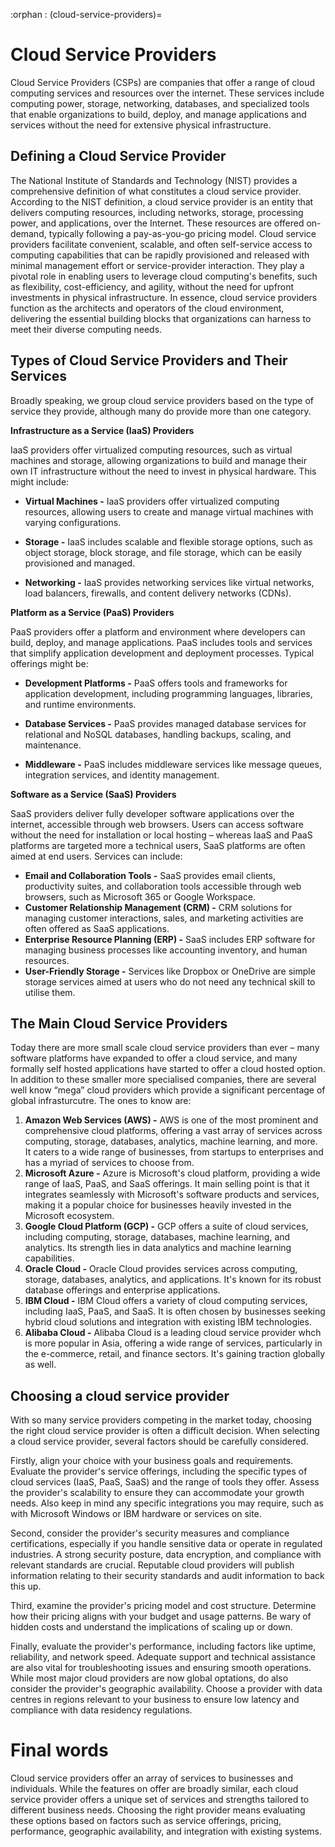:orphan :
(cloud-service-providers)=

# Cloud Service Providers

Cloud Service Providers (CSPs) are companies that offer a range of cloud computing services and resources over the internet. These services include computing power, storage, networking, databases, and specialized tools that enable organizations to build, deploy, and manage applications and services without the need for extensive physical infrastructure.



## Defining a Cloud Service Provider

The National Institute of Standards and Technology (NIST) provides a comprehensive definition of what constitutes a cloud service provider. According to the NIST definition, a cloud service provider is an entity that delivers computing resources, including networks, storage, processing power, and applications, over the Internet. These resources are offered on-demand, typically following a pay-as-you-go pricing model. Cloud service providers facilitate convenient, scalable, and often self-service access to computing capabilities that can be rapidly provisioned and released with minimal management effort or service-provider interaction. They play a pivotal role in enabling users to leverage cloud computing's benefits, such as flexibility, cost-efficiency, and agility, without the need for upfront investments in physical infrastructure. In essence, cloud service providers function as the architects and operators of the cloud environment, delivering the essential building blocks that organizations can harness to meet their diverse computing needs.

 

## Types of Cloud Service Providers and Their Services

Broadly speaking, we group cloud service providers based on the type of service they provide, although many do provide more than one category. 

**Infrastructure as a Service (IaaS) Providers**

IaaS providers offer virtualized computing resources, such as virtual machines and storage, allowing organizations to build and manage their own IT infrastructure without the need to invest in physical hardware. This might include:

- **Virtual Machines -** IaaS providers offer virtualized computing resources, allowing users to create and manage virtual machines with varying configurations.

- **Storage -** IaaS includes scalable and flexible storage options, such as object storage, block storage, and file storage, which can be easily provisioned and managed.

- **Networking -** IaaS provides networking services like virtual networks, load balancers, firewalls, and content delivery networks (CDNs).

  

**Platform as a Service (PaaS) Providers**

PaaS providers offer a platform and environment where developers can build, deploy, and manage applications. PaaS includes tools and services that simplify application development and deployment processes. Typical offerings might be:

- **Development Platforms -** PaaS offers tools and frameworks for application development, including programming languages, libraries, and runtime environments.

- **Database Services -** PaaS provides managed database services for relational and NoSQL databases, handling backups, scaling, and maintenance.

- **Middleware -** PaaS includes middleware services like message queues, integration services, and identity management.

  

**Software as a Service (SaaS) Providers**

SaaS providers deliver fully developer software applications over the internet, accessible through web browsers. Users can access software without the need for installation or local hosting – whereas IaaS and PaaS platforms are targeted more a technical users, SaaS platforms are often aimed at end users. Services can include:

- **Email and Collaboration Tools -** SaaS provides email clients, productivity suites, and collaboration tools accessible through web browsers, such as Microsoft 365 or Google Workspace.
- **Customer Relationship Management (CRM) -** CRM solutions for managing customer interactions, sales, and marketing activities are often offered as SaaS applications.
- **Enterprise Resource Planning (ERP) -** SaaS includes ERP software for managing business processes like accounting inventory, and human resources.
- **User-Friendly Storage -** Services like Dropbox or OneDrive are simple storage services aimed at users who do not need any technical skill to utilise them. 

 

## The Main Cloud Service Providers

Today there are more small scale cloud service providers than ever – many software platforms have expanded to offer a cloud service, and many formally self hosted applications have started to offer a cloud hosted option. In addition to these smaller more specialised companies, there are several well know “mega” cloud providers which provide a significant percentage of global infrasturcutre. The ones to know are:

1. **Amazon Web Services (AWS) -** AWS is one of the most prominent and comprehensive cloud platforms, offering a vast array of services across computing, storage, databases, analytics, machine learning, and more. It caters to a wide range of businesses, from startups to enterprises and has a myriad of services to choose from.
2. **Microsoft Azure -** Azure is Microsoft's cloud platform, providing a wide range of IaaS, PaaS, and SaaS offerings. It main selling point is that it integrates seamlessly with Microsoft's software products and services, making it a popular choice for businesses heavily invested in the Microsoft ecosystem.
3. **Google Cloud Platform (GCP) -** GCP offers a suite of cloud services, including computing, storage, databases, machine learning, and analytics. Its strength lies in data analytics and machine learning capabilities.
4. **Oracle Cloud -** Oracle Cloud provides services across computing, storage, databases, analytics, and applications. It's known for its robust database offerings and enterprise applications.
5. **IBM Cloud -** IBM Cloud offers a variety of cloud computing services, including IaaS, PaaS, and SaaS. It is often chosen by businesses seeking hybrid cloud solutions and integration with existing IBM technologies.
6. **Alibaba Cloud -** Alibaba Cloud is a leading cloud service provider whch is more popular in Asia, offering a wide range of services, particularly in the e-commerce, retail, and finance sectors. It's gaining traction globally as well.

 

## Choosing a cloud service provider

With so many service providers competing in the market today, choosing the right cloud service provider is often a difficult decision. When selecting a cloud service provider, several factors should be carefully considered. 

Firstly, align your choice with your business goals and requirements. Evaluate the provider's service offerings, including the specific types of cloud services (IaaS, PaaS, SaaS) and the range of tools they offer. Assess the provider's scalability to ensure they can accommodate your growth needs. Also keep in mind any specific integrations you may require, such as with Microsoft Windows or IBM hardware or services on site. 

Second, consider the provider's security measures and compliance certifications, especially if you handle sensitive data or operate in regulated industries. A strong security posture, data encryption, and compliance with relevant standards are crucial. Reputable cloud providers will publish information relating to their security standards and audit information to back this up.

Third, examine the provider's pricing model and cost structure. Determine how their pricing aligns with your budget and usage patterns. Be wary of hidden costs and understand the implications of scaling up or down.

Finally, evaluate the provider's performance, including factors like uptime, reliability, and network speed. Adequate support and technical assistance are also vital for troubleshooting issues and ensuring smooth operations. While most major cloud providers are now global optations, do also consider the provider's geographic availability. Choose a provider with data centres in regions relevant to your business to ensure low latency and compliance with data residency regulations.

# Final words

Cloud service providers offer an array of services to businesses and individuals. While the features on offer are broadly similar, each cloud service provider offers a unique set of services and strengths tailored to different business needs. Choosing the right provider means evaluating these options based on factors such as service offerings, pricing, performance, geographic availability, and integration with existing systems. 

 

 
